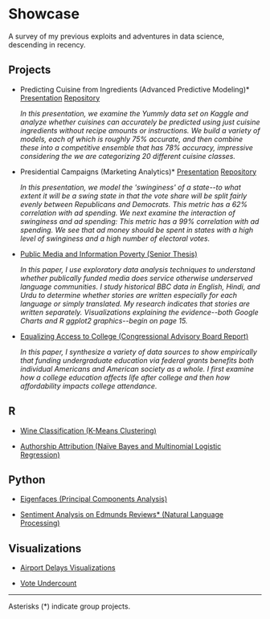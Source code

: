 
# Showcase

A survey of my previous exploits and adventures in data science, descending in recency.

## Projects

- Predicting Cuisine from Ingredients (Advanced Predictive Modeling)\* [Presentation](https://github.com/samruddhisomani/Showcase/blob/master/Samples/No%20Free%20Lunch.pdf) [Repository](https://github.com/samruddhisomani/Cuisine)

  _In this presentation, we examine the Yummly data set on Kaggle and analyze whether cuisines can accurately be predicted using just cuisine ingredients without recipe amounts or instructions. We build a variety of models, each of which is roughly 75% accurate, and then combine these into a competitive ensemble that has 78% accuracy, impressive considering the we are categorizing 20 different cuisine classes._
  
- Presidential Campaigns (Marketing Analytics)\* [Presentation](https://github.com/samruddhisomani/Showcase/blob/master/Samples/Presidential%20Campaigns.pdf) [Repository](https://github.com/samruddhisomani/MKT_Elections)

  _In this presentation, we model the 'swinginess' of a state--to what extent it will be a swing state in that the vote share will be split fairly evenly between Republicans and Democrats. This metric has a 62% correlation with ad spending. We next examine the interaction of swinginess and ad spending: This metric has a 99% correlation with ad spending. We see that ad money should be spent in states with a high level of swinginess and a high number of electoral votes._

- [Public Media and Information Poverty (Senior Thesis)](https://github.com/samruddhisomani/Showcase/blob/master/Samples/Public%20Media%20and%20Information%20Poverty.pdf)

  _In this paper, I use exploratory data analysis techniques to understand whether publically funded media does service otherwise underserved language communities. I study historical BBC data in English, Hindi, and Urdu to determine whether stories are written especially for each language or simply translated. My research indicates that stories are written separately. Visualizations explaining the evidence--both Google Charts and R ggplot2 graphics--begin on page 15._

- [Equalizing Access to College (Congressional Advisory Board Report)](https://github.com/samruddhisomani/Showcase/blob/master/Samples/Equalizing%20Access%20to%20College%20Education.pdf)

  _In this paper, I synthesize a variety of data sources to show empirically that funding undergraduate education via federal grants benefits both individual Americans and American society as a whole. I first examine how a college education affects life after college and then how affordability impacts college attendance._

## R

- [Wine Classification (K-Means Clustering)](Samples/Wine.md)

- [Authorship Attribution (Naïve Bayes and Multinomial Logistic Regression)](https://github.com/samruddhisomani/Showcase/blob/master/Samples/Authorship%20Attribution.md)

## Python
- [Eigenfaces (Principal Components Analysis)](Samples/Eigenfaces.ipynb)

- [Sentiment Analysis on Edmunds Reviews\* (Natural Language Processing)](https://github.com/samruddhisomani/Showcase/blob/master/Samples/Sentiment%20Analysis.ipynb)

## Visualizations
- [Airport Delays Visualizations](https://github.com/samruddhisomani/Showcase/blob/master/Samples/Airport%20Delays%20Visualization.md)

- [Vote Undercount](https://github.com/samruddhisomani/Showcase/blob/master/Samples/Vote%20Undercount.md)

---
 Asterisks (*) indicate group projects.
